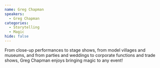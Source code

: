 ```yaml
---
name: Greg Chapman
speakers:
  - Greg Chapman
categories:
  - Storytelling
  - Magic
hide: false
---
```


From close-up performances to stage shows, from model villages and museums, and from parties and weddings to corporate functions and trade shows, Greg Chapman enjoys bringing magic to any event!